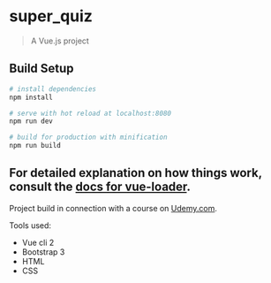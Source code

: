 # super_quiz

> A Vue.js project

## Build Setup

``` bash
# install dependencies
npm install

# serve with hot reload at localhost:8080
npm run dev

# build for production with minification
npm run build
```

For detailed explanation on how things work, consult the [docs for vue-loader](http://vuejs.github.io/vue-loader).
------------------------------------------------------
Project build in connection with a course on [Udemy.com](htps://udemy.com).

Tools used:
* Vue cli 2
* Bootstrap 3
* HTML
* CSS
